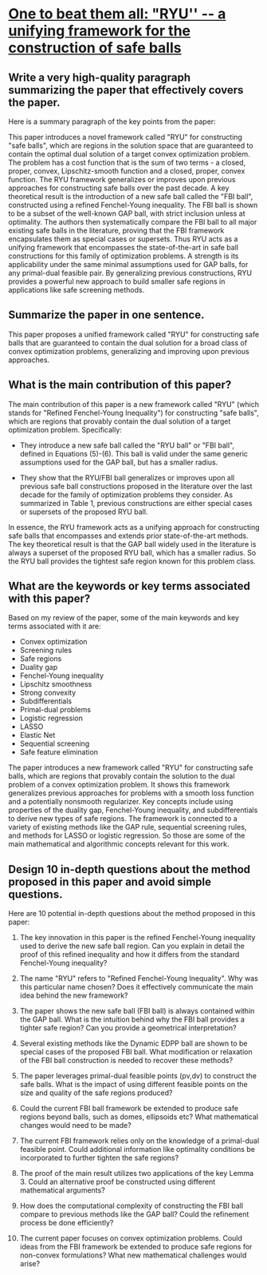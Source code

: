 # [One to beat them all: "RYU'' -- a unifying framework for the   construction of safe balls](https://arxiv.org/abs/2312.00640)

## Write a very high-quality paragraph summarizing the paper that effectively covers the paper.

 Here is a summary paragraph of the key points from the paper:

This paper introduces a novel framework called "RYU" for constructing "safe balls", which are regions in the solution space that are guaranteed to contain the optimal dual solution of a target convex optimization problem. The problem has a cost function that is the sum of two terms - a closed, proper, convex, Lipschitz-smooth function and a closed, proper, convex function. The RYU framework generalizes or improves upon previous approaches for constructing safe balls over the past decade. A key theoretical result is the introduction of a new safe ball called the "FBI ball", constructed using a refined Fenchel-Young inequality. The FBI ball is shown to be a subset of the well-known GAP ball, with strict inclusion unless at optimality. The authors then systematically compare the FBI ball to all major existing safe balls in the literature, proving that the FBI framework encapsulates them as special cases or supersets. Thus RYU acts as a unifying framework that encompasses the state-of-the-art in safe ball constructions for this family of optimization problems. A strength is its applicability under the same minimal assumptions used for GAP balls, for any primal-dual feasible pair. By generalizing previous constructions, RYU provides a powerful new approach to build smaller safe regions in applications like safe screening methods.


## Summarize the paper in one sentence.

 This paper proposes a unified framework called "RYU" for constructing safe balls that are guaranteed to contain the dual solution for a broad class of convex optimization problems, generalizing and improving upon previous approaches.


## What is the main contribution of this paper?

 The main contribution of this paper is a new framework called "RYU" (which stands for "Refined Fenchel-Young Inequality") for constructing "safe balls", which are regions that provably contain the dual solution of a target optimization problem. Specifically:

- They introduce a new safe ball called the "RYU ball" or "FBI ball", defined in Equations (5)-(6). This ball is valid under the same generic assumptions used for the GAP ball, but has a smaller radius. 

- They show that the RYU/FBI ball generalizes or improves upon all previous safe ball constructions proposed in the literature over the last decade for the family of optimization problems they consider. As summarized in Table 1, previous constructions are either special cases or supersets of the proposed RYU ball.

In essence, the RYU framework acts as a unifying approach for constructing safe balls that encompasses and extends prior state-of-the-art methods. The key theoretical result is that the GAP ball widely used in the literature is always a superset of the proposed RYU ball, which has a smaller radius. So the RYU ball provides the tightest safe region known for this problem class.


## What are the keywords or key terms associated with this paper?

 Based on my review of the paper, some of the main keywords and key terms associated with it are:

- Convex optimization
- Screening rules
- Safe regions
- Duality gap
- Fenchel-Young inequality 
- Lipschitz smoothness
- Strong convexity
- Subdifferentials
- Primal-dual problems
- Logistic regression
- LASSO
- Elastic Net
- Sequential screening
- Safe feature elimination

The paper introduces a new framework called "RYU" for constructing safe balls, which are regions that provably contain the solution to the dual problem of a convex optimization problem. It shows this framework generalizes previous approaches for problems with a smooth loss function and a potentially nonsmooth regularizer. Key concepts include using properties of the duality gap, Fenchel-Young inequality, and subdifferentials to derive new types of safe regions. The framework is connected to a variety of existing methods like the GAP rule, sequential screening rules, and methods for LASSO or logistic regression. So those are some of the main mathematical and algorithmic concepts relevant for this work.


## Design 10 in-depth questions about the method proposed in this paper and avoid simple questions.

 Here are 10 potential in-depth questions about the method proposed in this paper:

1) The key innovation in this paper is the refined Fenchel-Young inequality used to derive the new safe ball region. Can you explain in detail the proof of this refined inequality and how it differs from the standard Fenchel-Young inequality? 

2) The name "RYU" refers to "Refined Fenchel-Young Inequality". Why was this particular name chosen? Does it effectively communicate the main idea behind the new framework?

3) The paper shows the new safe ball (FBI ball) is always contained within the GAP ball. What is the intuition behind why the FBI ball provides a tighter safe region? Can you provide a geometrical interpretation?

4) Several existing methods like the Dynamic EDPP ball are shown to be special cases of the proposed FBI ball. What modification or relaxation of the FBI ball construction is needed to recover these methods?

5) The paper leverages primal-dual feasible points (pv,dv) to construct the safe balls. What is the impact of using different feasible points on the size and quality of the safe regions produced? 

6) Could the current FBI ball framework be extended to produce safe regions beyond balls, such as domes, ellipsoids etc? What mathematical changes would need to be made?

7) The current FBI framework relies only on the knowledge of a primal-dual feasible point. Could additional information like optimality conditions be incorporated to further tighten the safe regions?

8) The proof of the main result utilizes two applications of the key Lemma 3. Could an alternative proof be constructed using different mathematical arguments?

9) How does the computational complexity of constructing the FBI ball compare to previous methods like the GAP ball? Could the refinement process be done efficiently?

10) The current paper focuses on convex optimization problems. Could ideas from the FBI framework be extended to produce safe regions for non-convex formulations? What new mathematical challenges would arise?
